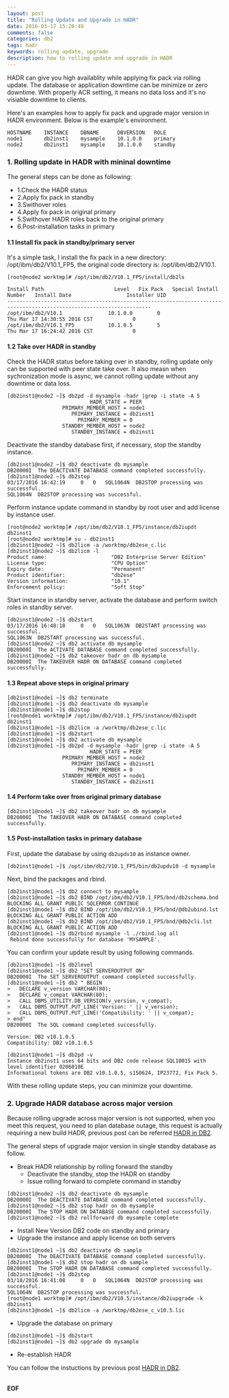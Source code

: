 ```yaml
---
layout: post
title: "Rolling Update and Upgrade in HADR"
date: 2016-03-17 15:20:49
comments: false
categories: db2
tags: hadr
keywords: rolling update, upgrade
description: how to rolling update and upgrade in HADR
---
```

HADR can give you high availablity while applying fix pack via rolling update. The database or application downtime can be minimize or zero downtime. With properly ACR setting, it means no data loss and it's no visiable downtime to clients.
<!--more-->
Here's an examples how to apply fix pack and upgrade major version in HADR environment. Below is the example's environment. 
```
HOSTNAME	INSTANCE	DBNAME		DBVERSION	ROLE
node1		db2inst1	mysample	10.1.0.0	primary
node2		db2inst1	mysample 	10.1.0.0	standby
```
### 1. Rolling update in HADR with mininal downtime 
The general steps can be done as following:

- 1.Check the HADR status
- 2.Apply fix pack in standby 
- 3.Swithover roles 
- 4.Apply fix pack in original primary
- 5.Swithover HADR roles back to the original primary
- 6.Post-installation tasks in primary

#### 1.1 Install fix pack in standby/primary server
It's a simple task, I install the fix pack in a new directory: /opt/ibm/db2/V10.1_FP5, the original code directory is: /opt/ibm/db2/V10.1.

```
[root@node2 worktmp]# /opt/ibm/db2/V10.1_FP5/install/db2ls

Install Path                       Level   Fix Pack   Special Install Number   Install Date                  Installer UID 
---------------------------------------------------------------------------------------------------------------------
/opt/ibm/db2/V10.1               10.1.0.0        0                            Thu Mar 17 14:30:55 2016 CST             0 
/opt/ibm/db2/V10.1_FP5           10.1.0.5        5                            Thu Mar 17 16:24:42 2016 CST             0 
```
#### 1.2 Take over HADR in standby
Check the HADR status before taking over in standby, rolling update only can be supported with peer state take over. It also measn when sychronization mode is async, we cannot rolling update without any downtime or data loss. 
```
[db2inst1@node2 ~]$ db2pd -d mysample -hadr |grep -i state -A 5
                           HADR_STATE = PEER
                  PRIMARY_MEMBER_HOST = node1
                     PRIMARY_INSTANCE = db2inst1
                       PRIMARY_MEMBER = 0
                  STANDBY_MEMBER_HOST = node2
                     STANDBY_INSTANCE = db2inst1
```
Deactivate the standby database first, if necessary, stop the standby instance.
```
[db2inst1@node2 ~]$ db2 deactivate db mysample 
DB20000I  The DEACTIVATE DATABASE command completed successfully.
[db2inst1@node2 ~]$ db2stop
03/17/2016 16:42:19     0   0   SQL1064N  DB2STOP processing was successful.
SQL1064N  DB2STOP processing was successful.
```
Perform instance update command in standby by root user and add license by instance user.
```
[root@node2 worktmp]# /opt/ibm/db2/V10.1_FP5/instance/db2iupdt db2inst1
[root@node2 worktmp]# su - db2inst1
[db2inst1@node2 ~]$ db2licm -a /worktmp/db2ese_c.lic
[db2inst1@node2 ~]$ db2licm -l
Product name:                     "DB2 Enterprise Server Edition"
License type:                     "CPU Option"
Expiry date:                      "Permanent"
Product identifier:               "db2ese"
Version information:              "10.1"
Enforcement policy:               "Soft Stop"
```
Start instance in standby server, activate the database and perform switch roles in standby server.
```
[db2inst1@node2 ~]$ db2start
03/17/2016 16:48:18     0   0   SQL1063N  DB2START processing was successful.
SQL1063N  DB2START processing was successful.
[db2inst1@node2 ~]$ db2 activate db mysample
DB20000I  The ACTIVATE DATABASE command completed successfully.
[db2inst1@node2 ~]$ db2 takeover hadr on db mysample 
DB20000I  The TAKEOVER HADR ON DATABASE command completed successfully.
```
#### 1.3 Repeat above steps in original primary
```
[db2inst1@node1 ~]$ db2 terminate
[db2inst1@node1 ~]$ db2 deactivate db mysample
[db2inst1@node1 ~]$ db2stop
[root@node1 worktmp]# /opt/ibm/db2/V10.1_FP5/instance/db2iupdt db2inst1
[db2inst1@node1 ~]$ db2licm -a /worktmp/db2ese_c.lic
[db2inst1@node1 ~]$ db2start
[db2inst1@node1 ~]$ db2 activate db mysample
[db2inst1@node1 ~]$ db2pd -d mysample -hadr |grep -i state -A 5
                           HADR_STATE = PEER
                  PRIMARY_MEMBER_HOST = node2
                     PRIMARY_INSTANCE = db2inst1
                       PRIMARY_MEMBER = 0
                  STANDBY_MEMBER_HOST = node1
                     STANDBY_INSTANCE = db2inst1
```
#### 1.4 Perform take over from original primary database
```
[db2inst1@node1 ~]$ db2 takeover hadr on db mysample 
DB20000I  The TAKEOVER HADR ON DATABASE command completed successfully.
```
#### 1.5 Post-installation tasks in primary database
First, update the database by using <code>db2updv10</code> as instance owner.
```
[db2inst1@node1 ~]$ /opt/ibm/db2/V10.1_FP5/bin/db2updv10 -d mysample
```
Next, bind the packages and rbind.
```
[db2inst1@node1 ~]$ db2 connect to mysample 
[db2inst1@node1 ~]$ db2 BIND /opt/ibm/db2/V10.1_FP5/bnd/db2schema.bnd BLOCKING ALL GRANT PUBLIC SQLERROR CONTINUE
[db2inst1@node1 ~]$ db2 BIND /opt/ibm/db2/V10.1_FP5/bnd/@db2ubind.lst BLOCKING ALL GRANT PUBLIC ACTION ADD
[db2inst1@node1 ~]$ db2 BIND /opt/ibm/db2/V10.1_FP5/bnd/@db2cli.lst BLOCKING ALL GRANT PUBLIC ACTION ADD
[db2inst1@node1 ~]$ db2rbind mysample -l ./rbind.log all
 Rebind done successfully for database 'MYSAMPLE'.
```
You can confirm your update result by using following commands.
```
[db2inst1@node1 ~]$ db2level
[db2inst1@node1 ~]$ db2 "SET SERVEROUTPUT ON"
DB20000I  The SET SERVEROUTPUT command completed successfully.
[db2inst1@node1 ~]$ db2 " BEGIN
>   DECLARE v_version VARCHAR(80);
>   DECLARE v_compat VARCHAR(80);
>   CALL DBMS_UTILITY.DB_VERSION(v_version, v_compat);
>   CALL DBMS_OUTPUT.PUT_LINE('Version: ' || v_version);
>   CALL DBMS_OUTPUT.PUT_LINE('Compatibility: ' || v_compat);
> end"
DB20000I  The SQL command completed successfully.

Version: DB2 v10.1.0.5
Compatibility: DB2 v10.1.0.5

[db2inst1@node1 ~]$ db2pd -v
Instance db2inst1 uses 64 bits and DB2 code release SQL10015 with level identifier 0206010E
Informational tokens are DB2 v10.1.0.5, s150624, IP23772, Fix Pack 5.
```
With these rolling update steps, you can minimize your downtime.    
### 2. Upgrade HADR database across major version
Because rolling upgrade across major version is not supported, when you meet this request, you need to plan database outage, this request is actually requiring a new build HADR, previous post can be referred [HADR in DB2](/hadr-in-db2.html).

The general steps of upgrade major version in single standby database as follow. 

- Break HADR relationship by rolling forward the standby 
  - Deactivate the standby, stop the HADR on standby
  - Issue rolling forward to complete command in standby

```
[db2inst1@node2 ~]$ db2 deactivate db mysample 
DB20000I  The DEACTIVATE DATABASE command completed successfully.
[db2inst1@node2 ~]$ db2 stop hadr on db mysample 
DB20000I  The STOP HADR ON DATABASE command completed successfully.
[db2inst1@node2 ~]$ db2 rollforward db mysample complete
```

- Install New Version DB2 code on standby and primary 
- Upgrade the instance and apply license on both servers

```
[db2inst1@node1 ~]$ db2 deactivate db sample 
DB20000I  The DEACTIVATE DATABASE command completed successfully.
[db2inst1@node1 ~]$ db2 stop hadr on db sample 
DB20000I  The STOP HADR ON DATABASE command completed successfully.
[db2inst1@node1 ~]$ db2stop 
03/18/2016 16:41:08     0   0   SQL1064N  DB2STOP processing was successful.
SQL1064N  DB2STOP processing was successful.
[root@node1 worktmp]# /opt/ibm/db2/V10.5/instance/db2iupgrade -k db2inst1
[db2inst1@node1 ~]$ db2licm -a /worktmp/db2ese_c_v10.5.lic 
```

- Upgrade the database on primary

```
[db2inst1@node1 ~]$ db2start
[db2inst1@node1 ~]$ db2 upgrade db mysample
```

- Re-establish HADR 

You can follow the instuctions by previous post [HADR in DB2](/hadr-in-db2.html).

</br>
<b>EOF</b>


